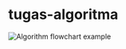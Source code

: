 # tugas-algoritma

![Algorithm flowchart example](https://github.com/farelladhitama/tugas-algoritma/assets/145581334/781af13a-b0db-44ee-93dc-a8690d4f93de)
